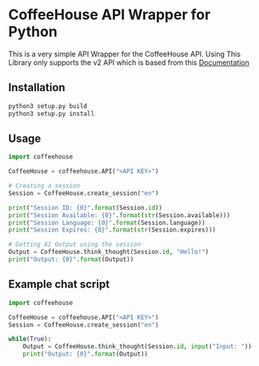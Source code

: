 # CoffeeHouse API Wrapper for Python

This is a very simple API Wrapper for the CoffeeHouse API. Using
This Library only supports the v2 API which is based from
this [Documentation](https://gist.github.com/Netkas/d3617e5b5b66c7851c728d3c0073529a)


## Installation
```sh
python3 setup.py build
python3 setup.py install
```

## Usage

```python
import coffeehouse

CoffeeHouse = coffeehouse.API("<API KEY>")

# Creating a session
Session = CoffeeHouse.create_session("en")

print("Session ID: {0}".format(Session.id))
print("Session Available: {0}".format(str(Session.available)))
print("Session Language: {0}".format(Session.language))
print("Session Expires: {0}".format(str(Session.expires)))

# Getting AI Output using the session
Output = CoffeeHouse.think_thought(Session.id, "Hello!")
print("Output: {0}".format(Output))
```

## Example chat script
```python
import coffeehouse

CoffeeHouse = coffeehouse.API("<API KEY>")
Session = CoffeeHouse.create_session("en")

while(True):
    Output = CoffeeHouse.think_thought(Session.id, input("Input: "))
    print("Output: {0}".format(Output))
```